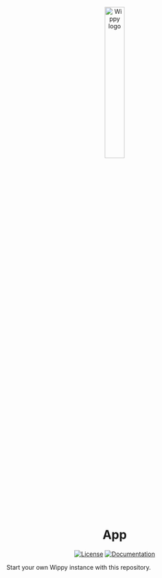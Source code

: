 <p align="center">
    <a href="https://wippy.ai" target="_blank">
        <picture>
            <source media="(prefers-color-scheme: dark)" srcset="https://github.com/wippyai/.github/blob/main/logo/wippy-text-dark.svg?raw=true">
            <img width="30%" align="center" src="https://github.com/wippyai/.github/blob/main/logo/wippy-text-light.svg?raw=true" alt="Wippy logo">
        </picture>
    </a>
</p>
<h1 align="center">App</h1>
<div align="center">

[![License](https://img.shields.io/github/license/wippyai/app?style=flat-square)](LICENSE)
[![Documentation](https://img.shields.io/badge/documentation-online-brightgreen.svg?style=flat-square)][documentation]

</div>

Start your own Wippy instance with this repository.

[documentation]: https://docs.wippy.ai
[releases-page]: https://github.com/wippyai/app/releases
